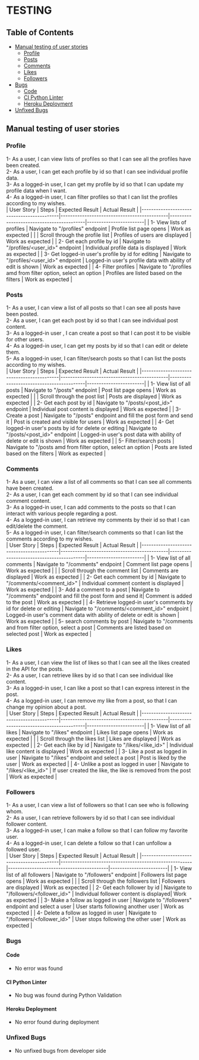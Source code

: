 # TESTING

## Table of Contents

- [Manual testing of user stories](#manual-testing-of-user-stories)
  - [Profile](#profile)
  - [Posts](#posts)
  - [Comments](#comments)
  - [Likes](#likes)
  - [Followers](#followers)
- [Bugs](#bugs)
  - [Code](#code)
  - [CI Python Linter](#ci-python-linter)
  - [Heroku Deployment](#heroku-deployment)
- [Unfixed Bugs](#unfixed-bugs)

## Manual testing of user stories

### Profile
1- As a user, I can view lists of profiles so that I can see all the profiles have been created.<br>
2- As a user, I can get each profile by id so that I can see individual profile data.<br>
3- As a logged-in user, I can get my profile by id so that I can update my profile data when I want.<br>
4- As a logged-in user, I can filter profiles so that I can list the profiles according to my wishes.<br>
| User Story                                | Steps                                       | Expected Result                          | Actual Result          |
|-------------------------------------------|---------------------------------------------|------------------------------------------|------------------------|
| 1- View lists of profiles                 | Navigate to "/profiles" endpoint            | Profile list page opens                  | Work as expected       |
|                                           | Scroll through the profile list             | Profiles of users are displayed          | Work as expected       |
| 2- Get each profile by id                | Navigate to "/profiles/<user_id>" endpoint  | Individual profile data is displayed     | Work as expected       |
| 3- Get logged-in user's profile by id for editing    | Navigate to "/profiles/<user_id>" endpoint | Logged-in user's profile data  with ability of edit is shown  | Work as expected       |
| 4- Filter profiles                       | Navigate to "/profiles amd from filter option, select an option | Profiles are listed based on the filters | Work as expected       |


### Posts
1- As a user, I can view a list of all posts so that I can see all posts have been posted.<br>
2- As a user, I can get each post by id so that I can see individual post content.<br>
3- As a logged-in user , I can create a post so that I can post it to be visible for other users.<br>
4- As a logged-in user, I can get my posts by id so that I can edit or delete them.<br>
5- As a logged-in user, I can filter/search posts so that I can list the posts according to my wishes.<br>
| User Story                                | Steps                                       | Expected Result                          | Actual Result          |
|-------------------------------------------|---------------------------------------------|------------------------------------------|------------------------|
| 1- View list of all posts                | Navigate to "/posts" endpoint               | Post list page opens                     | Work as expected       |
|                                           | Scroll through the post list                | Posts are displayed                      | Work as expected       |
| 2- Get each post by id                   | Navigate to "/posts/<post_id>" endpoint      | Individual post content is displayed     | Work as expected       |
| 3- Create a post                         | Navigate to "/posts" endpoint and fill the post form and send it   | Post is created and visible for users    | Work as expected       |
| 4- Get logged-in user's posts by id for delete or editing     | Navigate to "/posts/<post_id>" endpoint     | Logged-in user's post data with ability of delete or edit is shown      | Work as expected       |
| 5- Filter/search posts                   | Navigate to "/posts amd from filter option, select an option    | Posts are listed based on the filters    | Work as expected       |


### Comments
1- As a user, I can view a list of all comments so that I can see all comments have been created.<br>
2- As a user, I can get each comment by id so that I can see individual comment content.<br>
3- As a logged-in user, I can add comments to the posts so that I can interact with various people regarding a post.<br>
4- As a logged-in user, I can retrieve my comments by their id so that I can edit/delete the comment.<br>
5- As a logged-in user, I can filter/search comments so that I can list the comments according to my wishes.<br>
| User Story                                | Steps                                       | Expected Result                          | Actual Result          |
|-------------------------------------------|---------------------------------------------|------------------------------------------|------------------------|
| 1- View list of all comments             | Navigate to "/comments" endpoint            | Comment list page opens                  | Work as expected       |
|                                           | Scroll through the comment list              | Comments are displayed                   | Work as expected       |
| 2- Get each comment by id                | Navigate to "/comments/<comment_id>"   | Individual comment content is displayed  | Work as expected       |
| 3- Add a comment to a post              | Navigate to "/comments" endpoint and fill the post form and send it| Comment is added to the post             | Work as expected       |
| 4- Retrieve logged-in user's comments by id for delete or editing  | Navigate to "/comments/<comment_id>" endpoint | Logged-in user's comment data with ability of delete or edit is shown | Work as expected       |
| 5- search comments by post              | Navigate to "/comments and from filter option, select a post  | Comments are listed based on selected post | Work as expected       |


### Likes
1- As a user, I can view the list of likes so that I can see all the likes created in the API for the posts.<br>
2- As a user, I can retrieve likes by id so that I can see individual like content.<br>
3- As a logged-in user, I can like a post so that I can express interest in the post.<br>
4- As a logged-in user, I can remove my like from a post, so that I can change my opinion about a post.<br>
| User Story                                | Steps                                       | Expected Result                          | Actual Result          |
|-------------------------------------------|---------------------------------------------|------------------------------------------|------------------------|
| 1- View list of all likes                | Navigate to "/likes" endpoint               | Likes list page opens                    | Work as expected       |
|                                           | Scroll through the likes list               | Likes are displayed                      | Work as expected       |
| 2- Get each like by id                   | Navigate to "/likes/<like_id>"      | Individual like content is displayed     | Work as expected       |
| 3- Like a post as logged in user                          | Navigate to  "/likes" endpoint and select a post    | Post is liked by the user               | Work as expected       |
| 4- Unlike a post as logged in user                        | Navigate to "/likes/<like_id>" | If user created the like, the like is removed from the post     | Work as expected       |

### Followers
1- As a user, I can view a list of followers so that I can see who is following whom.<br>
2- As a user, I can retrieve followers by id so that I can see individual follower content.<br>
3- As a logged-in user, I can make a follow so that I can follow my favorite user.<br>
4- As a logged-in user, I can delete a follow so that I can unfollow a followed user.<br>
| User Story                                | Steps                                                 | Expected Result                          | Actual Result          |
|-------------------------------------------|-------------------------------------------------------|------------------------------------------|------------------------|
| 1- View list of all followers            | Navigate to "/followers" endpoint                     | Followers list page opens                | Work as expected       |
|                                           | Scroll through the followers list                     | Followers are displayed                  | Work as expected       |
| 2- Get each follower by id               | Navigate to "/followers/<follower_id>"         | Individual follower content is displayed| Work as expected       |
| 3- Make a follow as logged in user                        | Navigate to  "/followers" endpoint and select a user          | User starts following another user      | Work as expected       |
| 4- Delete a follow as logged in user                       | Navigate to "/followers/<follower_id>"   | User stops following the other user     | Work as expected       |


### Bugs

#### Code

- No error was found 

#### CI Python Linter

- No bug was found during Python Validation

#### Heroku Deployment

- No error found during deployment

### Unfixed Bugs

- No unfixed bugs from developer side



